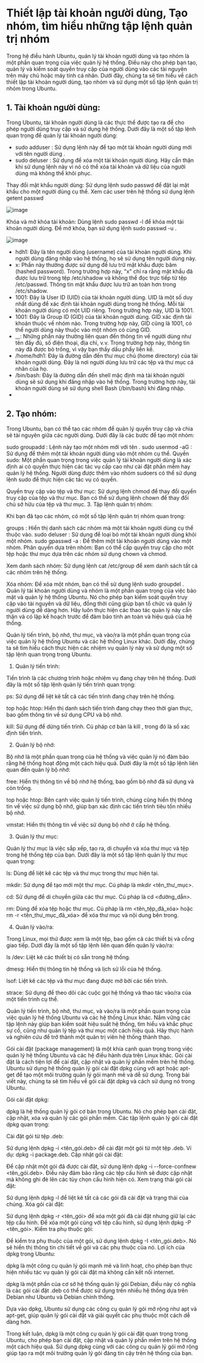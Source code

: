 # Thiết lập tài khoản người dùng, Tạo nhóm, tìm hiểu những tập lệnh quản trị nhóm	

Trong hệ điều hành Ubuntu, quản lý tài khoản người dùng và tạo nhóm là một phần quan trọng của việc quản lý hệ thống. Điều này cho phép bạn tạo, quản lý và kiểm soát quyền truy cập của người dùng vào các tài nguyên trên máy chủ hoặc máy tính cá nhân. Dưới đây, chúng ta sẽ tìm hiểu về cách thiết lập tài khoản người dùng, tạo nhóm và sử dụng một số tập lệnh quản trị nhóm trong Ubuntu.

## 1. Tài khoản người dùng:

Trong Ubuntu, tài khoản người dùng là các thực thể được tạo ra để cho phép người dùng truy cập và sử dụng hệ thống. Dưới đây là một số tập lệnh quan trọng để quản lý tài khoản người dùng:

- sudo adduser <username>: Sử dụng lệnh này để tạo một tài khoản người dùng mới với tên người dùng <username>.
- sudo deluser <username>: Sử dụng để xóa một tài khoản người dùng. Hãy cẩn thận khi sử dụng lệnh này vì nó có thể xóa tài khoản và dữ liệu của người dùng mà không thể khôi phục.

Thay đổi mật khẩu người dùng: Sử dụng lệnh sudo passwd <username> để đặt lại mật khẩu cho một người dùng cụ thể.
Xem các user trên hệ thống sử dụng lệnh getent passwd

  ![image](https://github.com/HaiiND/t/assets/120678965/c3964ecb-bf09-48b5-a783-ae82ad2fc2dc)

Khóa và mở khóa tài khoản: Dùng lệnh sudo passwd -l <username> để khóa một tài khoản người dùng. Để mở khóa, bạn sử dụng lệnh sudo passwd -u <username>.

  ![image](https://github.com/HaiiND/t/assets/120678965/29b41c33-fe9a-428d-bbbe-c2ba002a58da)

- hdh1: Đây là tên người dùng (username) của tài khoản người dùng. Khi người dùng đăng nhập vào hệ thống, họ sẽ sử dụng tên người dùng này.
- x: Phần này thường được sử dụng để lưu trữ mật khẩu được băm (hashed password). Trong trường hợp này, "x" chỉ ra rằng mật khẩu đã được lưu trữ trong tệp /etc/shadow và không thể đọc trực tiếp từ tệp /etc/passwd. Thông tin mật khẩu được lưu trữ an toàn hơn trong /etc/shadow.
- 1001: Đây là User ID (UID) của tài khoản người dùng. UID là một số duy nhất dùng để xác định tài khoản người dùng trong hệ thống. Mỗi tài khoản người dùng có một UID riêng. Trong trường hợp này, UID là 1001.
- 1001: Đây là Group ID (GID) của tài khoản người dùng. GID xác định tài khoản thuộc về nhóm nào. Trong trường hợp này, GID cũng là 1001, có thể người dùng này thuộc vào một nhóm có cùng GID.
- ,,,: Những phần này thường liên quan đến thông tin về người dùng như tên đầy đủ, số điện thoại, địa chỉ, v.v. Trong trường hợp này, thông tin này đã được bỏ trống, vì vậy bạn thấy dấu phẩy liền kề.
- /home/hdh1: Đây là đường dẫn đến thư mục chủ (home directory) của tài khoản người dùng. Đây là nơi người dùng lưu trữ các tệp và thư mục cá nhân của họ.
- /bin/bash: Đây là đường dẫn đến shell mặc định mà tài khoản người dùng sẽ sử dụng khi đăng nhập vào hệ thống. Trong trường hợp này, tài khoản người dùng sẽ sử dụng shell Bash (/bin/bash) khi đăng nhập.
- 
## 2. Tạo nhóm:

Trong Ubuntu, bạn có thể tạo các nhóm để quản lý quyền truy cập và chia sẻ tài nguyên giữa các người dùng. Dưới đây là các bước để tạo một nhóm:

sudo groupadd <groupname>: Lệnh này tạo một nhóm mới với tên <groupname>.
sudo usermod -aG <groupname> <username>: Sử dụng để thêm một tài khoản người dùng vào một nhóm cụ thể.
Quyền sudo: Một phần quan trọng trong việc quản lý tài khoản người dùng là xác định ai có quyền thực hiện các tác vụ cấp cao như cài đặt phần mềm hay quản lý hệ thống. Người dùng được thêm vào nhóm sudoers có thể sử dụng lệnh sudo để thực hiện các tác vụ có quyền.

Quyền truy cập vào tệp và thư mục: Sử dụng lệnh chmod để thay đổi quyền truy cập của tệp và thư mục. Bạn có thể sử dụng lệnh chown để thay đổi chủ sở hữu của tệp và thư mục.
3. Tập lệnh quản trị nhóm:

Khi bạn đã tạo các nhóm, có một số tập lệnh quản trị nhóm quan trọng:

groups <username>: Hiển thị danh sách các nhóm mà một tài khoản người dùng cụ thể thuộc vào.
sudo deluser <username> <groupname>: Sử dụng để loại bỏ một tài khoản người dùng khỏi một nhóm.
sudo gpasswd -a <username> <groupname>: Để thêm một tài khoản người dùng vào một nhóm.
Phân quyền dựa trên nhóm: Bạn có thể cấp quyền truy cập cho một tệp hoặc thư mục dựa trên các nhóm sử dụng chown và chmod.

Xem danh sách nhóm: Sử dụng lệnh cat /etc/group để xem danh sách tất cả các nhóm trên hệ thống.

Xóa nhóm: Để xóa một nhóm, bạn có thể sử dụng lệnh sudo groupdel <groupname>.
Quản lý tài khoản người dùng và nhóm là một phần quan trọng của việc bảo mật và quản lý hệ thống Ubuntu. Nó cho phép bạn kiểm soát quyền truy cập vào tài nguyên và dữ liệu, đồng thời cũng giúp bạn tổ chức và quản lý người dùng dễ dàng hơn. Hãy luôn thực hiện các thao tác quản lý này cẩn thận và có lập kế hoạch trước để đảm bảo tính an toàn và hiệu quả của hệ thống.




Quản lý tiến trình, bộ nhớ, thư mục, và vào/ra là một phần quan trọng của việc quản lý hệ thống Ubuntu và các hệ thống Linux khác. Dưới đây, chúng ta sẽ tìm hiểu cách thực hiện các nhiệm vụ quản lý này và sử dụng một số tập lệnh quan trọng trong Ubuntu.

1. Quản lý tiến trình:

Tiến trình là các chương trình hoặc nhiệm vụ đang chạy trên hệ thống. Dưới đây là một số tập lệnh quản lý tiến trình quan trọng:

ps: Sử dụng để liệt kê tất cả các tiến trình đang chạy trên hệ thống.

top hoặc htop: Hiển thị danh sách tiến trình đang chạy theo thời gian thực, bao gồm thông tin về sử dụng CPU và bộ nhớ.

kill: Sử dụng để dừng tiến trình. Cú pháp cơ bản là kill <PID>, trong đó <PID> là số xác định tiến trình.

2. Quản lý bộ nhớ:

Bộ nhớ là một phần quan trọng của hệ thống và việc quản lý nó đảm bảo rằng hệ thống hoạt động một cách hiệu quả. Dưới đây là một số tập lệnh liên quan đến quản lý bộ nhớ:

free: Hiển thị thông tin về bộ nhớ hệ thống, bao gồm bộ nhớ đã sử dụng và còn trống.

top hoặc htop: Bên cạnh việc quản lý tiến trình, chúng cũng hiển thị thông tin về việc sử dụng bộ nhớ, giúp bạn xác định các tiến trình tiêu tốn nhiều bộ nhớ.

vmstat: Hiển thị thông tin về việc sử dụng bộ nhớ ở cấp hệ thống.

3. Quản lý thư mục:

Quản lý thư mục là việc sắp xếp, tạo ra, di chuyển và xóa thư mục và tệp trong hệ thống tệp của bạn. Dưới đây là một số tập lệnh quản lý thư mục quan trọng:

ls: Dùng để liệt kê các tệp và thư mục trong thư mục hiện tại.

mkdir: Sử dụng để tạo mới một thư mục. Cú pháp là mkdir <tên_thư_mục>.

cd: Sử dụng để di chuyển giữa các thư mục. Cú pháp là cd <đường_dẫn>.

rm: Dùng để xóa tệp hoặc thư mục. Cú pháp là rm <tên_tệp_đã_xóa> hoặc rm -r <tên_thư_mục_đã_xóa> để xóa thư mục và nội dung bên trong.

4. Quản lý vào/ra:

Trong Linux, mọi thứ được xem là một tệp, bao gồm cả các thiết bị và cổng giao tiếp. Dưới đây là một số tập lệnh liên quan đến quản lý vào/ra:

ls /dev: Liệt kê các thiết bị có sẵn trong hệ thống.

dmesg: Hiển thị thông tin hệ thống và lịch sử lỗi của hệ thống.

lsof: Liệt kê các tệp và thư mục đang được mở bởi các tiến trình.

strace: Sử dụng để theo dõi các cuộc gọi hệ thống và thao tác vào/ra của một tiến trình cụ thể.

Quản lý tiến trình, bộ nhớ, thư mục, và vào/ra là một phần quan trọng của việc quản lý hệ thống Ubuntu và các hệ thống Linux khác. Nắm vững các tập lệnh này giúp bạn kiểm soát hiệu suất hệ thống, tìm hiểu và khắc phục sự cố, cũng như quản lý tệp và thư mục một cách hiệu quả. Hãy thực hành và nghiên cứu để trở thành một quản trị viên hệ thống thành thạo.






Gói cài đặt (package management) là một khía cạnh quan trọng trong việc quản lý hệ thống Ubuntu và các hệ điều hành dựa trên Linux khác. Gói cài đặt là cách tiện lợi để cài đặt, cập nhật và quản lý phần mềm trên hệ thống. Ubuntu sử dụng hệ thống quản lý gói cài đặt dpkg cùng với apt hoặc apt-get để tạo một môi trường quản lý gói mạnh mẽ và dễ sử dụng. Trong bài viết này, chúng ta sẽ tìm hiểu về gói cài đặt dpkg và cách sử dụng nó trong Ubuntu.

Gói cài đặt dpkg:

dpkg là hệ thống quản lý gói cơ bản trong Ubuntu. Nó cho phép bạn cài đặt, cập nhật, xóa và quản lý các gói phần mềm.
Các tập lệnh quản lý gói cài đặt dpkg quan trọng:

Cài đặt gói từ tệp .deb:

Sử dụng lệnh dpkg -i <tên_gói.deb> để cài đặt một gói từ một tệp .deb. Ví dụ: dpkg -i package.deb.
Cập nhật gói cài đặt:

Để cập nhật một gói đã được cài đặt, sử dụng lệnh dpkg -i --force-confnew <tên_gói.deb>. Điều này đảm bảo rằng các tệp cấu hình sẽ được cập nhật mà không ghi đè lên các tùy chọn cấu hình hiện có.
Xem trạng thái gói cài đặt:

Sử dụng lệnh dpkg -l để liệt kê tất cả các gói đã cài đặt và trạng thái của chúng.
Xóa gói cài đặt:

Sử dụng lệnh dpkg -r <tên_gói> để xóa một gói đã cài đặt nhưng giữ lại các tệp cấu hình. Để xóa một gói cùng với tệp cấu hình, sử dụng lệnh dpkg -P <tên_gói>.
Kiểm tra phụ thuộc gói:

Để kiểm tra phụ thuộc của một gói, sử dụng lệnh dpkg -I <tên_gói.deb>. Nó sẽ hiển thị thông tin chi tiết về gói và các phụ thuộc của nó.
Lợi ích của dpkg trong Ubuntu:

dpkg là một công cụ quản lý gói mạnh mẽ và linh hoạt, cho phép bạn thực hiện nhiều tác vụ quản lý gói cài đặt mà không cần kết nối internet.

dpkg là một phần của cơ sở hệ thống quản lý gói Debian, điều này có nghĩa là các gói cài đặt .deb có thể được sử dụng trên nhiều hệ thống dựa trên Debian như Ubuntu và Debian chính thống.

Dựa vào dpkg, Ubuntu sử dụng các công cụ quản lý gói mở rộng như apt và apt-get, giúp quản lý gói cài đặt và giải quyết các phụ thuộc một cách dễ dàng hơn.

Trong kết luận, dpkg là một công cụ quản lý gói cài đặt quan trọng trong Ubuntu, cho phép bạn cài đặt, cập nhật và quản lý phần mềm trên hệ thống một cách hiệu quả. Sử dụng dpkg cùng với các công cụ quản lý gói mở rộng giúp tạo ra một môi trường quản lý gói đáng tin cậy trên hệ thống của bạn.

